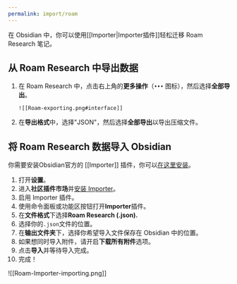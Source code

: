 ```yaml
---
permalink: import/roam
---
```


在 Obsidian 中，你可以使用[[Importer|Importer插件]]轻松迁移 Roam Research 笔记。

## 从 Roam Research 中导出数据

1. 在 Roam Research 中，点击右上角的**更多操作**（`•••` 图标），然后选择**全部导出**。
   
	   ![[Roam-exporting.png#interface]]
2. 在**导出格式**中，选择"JSON"，然后选择**全部导出**以导出压缩文件。

## 将 Roam Research 数据导入 Obsidian

你需要安装Obsidian官方的 [[Importer]] 插件，你可以[在这里安装](obsidian://show-plugin?id=obsidian-importer)。

1. 打开**设置**。
2. 进入**社区插件市场**并[安装 Importer](obsidian://show-plugin?id=obsidian-importer)。
3. 启用 Importer 插件。
4. 使用命令面板或功能区按钮打开**Importer**插件。
5. 在**文件格式**下选择**Roam Research (.json).**
6. 选择你的`.json`文件的位置。
7. 在**输出文件夹**下，选择你希望导入文件保存在 Obsidian 中的位置。
8. 如果想同时导入附件，请开启**下载所有附件**选项。
9. 点击**导入**并等待导入完成。
10. 完成！

![[Roam-Importer-importing.png]]